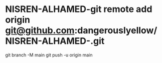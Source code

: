 # NISREN-ALHAMED-git remote add origin git@github.com:dangerouslyellow/NISREN-ALHAMED-.git
git branch -M main
git push -u origin main
